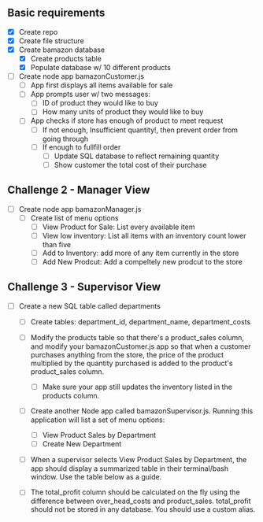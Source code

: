 ## Basic requirements

- [x] Create repo
- [x] Create file structure
- [x] Create bamazon database
  - [x] Create products table
  - [x] Populate database w/ 10 different products
- [ ] Create node app bamazonCustomer.js
  - [ ] App first displays all items available for sale
  - [ ] App prompts user w/ two messages:
    - [ ] ID of product they would like to buy
    - [ ] How many units of product they would like to buy
  - [ ] App checks if store has enough of product to meet request
    - [ ] If not enough, Insufficient quantity!, then prevent order from going through
    - [ ] If enough to fullfill order
      - [ ] Update SQL database to reflect remaining quantity
      - [ ] Show customer the total cost of their purchase

## Challenge 2 - Manager View

- [ ] Create node app bamazonManager.js
  - [ ] Create list of menu options
    - [ ] View Product for Sale: List every available item
    - [ ] View low inventory: List all items with an inventory count lower than five
    - [ ] Add to Inventory: add more of any item currently in the store
    - [ ] Add New Prodcut: Add a compeltely new prodcut to the store

## Challenge 3 - Supervisor View

- [ ] Create a new SQL table called departments

  - [ ] Create tables: department_id, department_name, department_costs
  - [ ] Modify the products table so that there's a product_sales column, and modify your bamazonCustomer.js app so that when a customer purchases anything from the store, the price of the product multiplied by the quantity purchased is added to the product's product_sales column.

    - [ ] Make sure your app still updates the inventory listed in the products column.

  - [ ] Create another Node app called bamazonSupervisor.js. Running this application will list a set of menu options:
    - [ ] View Product Sales by Department
    - [ ] Create New Department
  - [ ] When a supervisor selects View Product Sales by Department, the app should display a summarized table in their terminal/bash window. Use the table below as a guide.
  - [ ] The total_profit column should be calculated on the fly using the difference between over_head_costs and product_sales. total_profit should not be stored in any database. You should use a custom alias.
